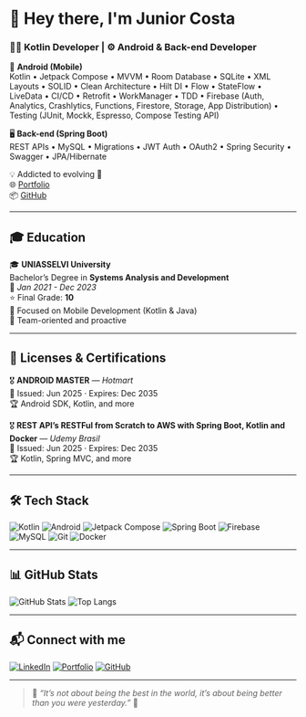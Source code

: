 # 👋 Hey there, I'm Junior Costa

### 🧑‍💻 Kotlin Developer | ⚙️ Android & Back-end Developer  

📱 **Android (Mobile)**  
Kotlin • Jetpack Compose • MVVM • Room Database • SQLite • XML Layouts • SOLID • Clean Architecture • Hilt DI • Flow • StateFlow • LiveData • CI/CD • Retrofit • WorkManager • TDD • Firebase (Auth, Analytics, Crashlytics, Functions, Firestore, Storage, App Distribution) • Testing (JUnit, Mockk, Espresso, Compose Testing API)

🖥️ **Back-end (Spring Boot)**  
REST APIs • MySQL • Migrations • JWT Auth • OAuth2 • Spring Security • Swagger • JPA/Hibernate  

💡 Addicted to evolving 🧠  
🌐 [Portfolio](https://juniorportifolio.vercel.app/)  
📦 [GitHub](https://github.com/juniorcostadev157)

---

## 🎓 Education

🎓 **UNIASSELVI University**  
Bachelor’s Degree in **Systems Analysis and Development**  
📅 *Jan 2021 - Dec 2023*  
⭐ Final Grade: **10**  
🔹 Focused on Mobile Development (Kotlin & Java)  
💬 Team-oriented and proactive  

---

## 🧾 Licenses & Certifications

🎖️ **ANDROID MASTER** — *Hotmart*  
📅 Issued: Jun 2025 · Expires: Dec 2035  
🏆 Android SDK, Kotlin, and more  

🎖️ **REST API’s RESTFul from Scratch to AWS with Spring Boot, Kotlin and Docker** — *Udemy Brasil*  
📅 Issued: Jun 2025 · Expires: Dec 2035  
🏆 Kotlin, Spring MVC, and more  

---

## 🛠️ Tech Stack

![Kotlin](https://img.shields.io/badge/Kotlin-0095D5?logo=kotlin&logoColor=white)
![Android](https://img.shields.io/badge/Android-3DDC84?logo=android&logoColor=white)
![Jetpack Compose](https://img.shields.io/badge/Jetpack_Compose-4285F4?logo=jetpackcompose&logoColor=white)
![Spring Boot](https://img.shields.io/badge/Spring_Boot-6DB33F?logo=springboot&logoColor=white)
![Firebase](https://img.shields.io/badge/Firebase-FFCA28?logo=firebase&logoColor=white)
![MySQL](https://img.shields.io/badge/MySQL-005C84?logo=mysql&logoColor=white)
![Git](https://img.shields.io/badge/Git-F05032?logo=git&logoColor=white)
![Docker](https://img.shields.io/badge/Docker-2496ED?logo=docker&logoColor=white)

---

## 📊 GitHub Stats

![GitHub Stats](https://github-readme-stats.vercel.app/api?username=juniorcostadev157&show_icons=true&theme=tokyonight)
![Top Langs](https://github-readme-stats.vercel.app/api/top-langs/?username=juniorcostadev157&layout=compact&theme=tokyonight)

---

## 📬 Connect with me

[![LinkedIn](https://img.shields.io/badge/LinkedIn-0077B5?logo=linkedin&logoColor=white)](https://linkedin.com)
[![Portfolio](https://img.shields.io/badge/Portfolio-000000?logo=vercel&logoColor=white)](https://juniorportifolio.vercel.app/)
[![GitHub](https://img.shields.io/badge/GitHub-181717?logo=github&logoColor=white)](https://github.com/juniorcostadev157)

---

> 🧩 *“It’s not about being the best in the world, it’s about being better than you were yesterday.”* 🚀
